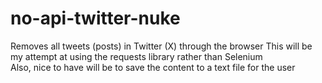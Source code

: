 # no-api-twitter-nuke
Removes all tweets (posts) in Twitter (X) through the browser
This will be my attempt at using the requests library rather than Selenium  
Also, nice to have will be to save the content to a text file for the user
